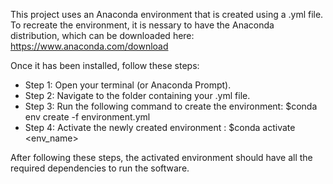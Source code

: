 This project uses an Anaconda environment that is created using a .yml file.
To recreate the environment, it is nessary to have the Anaconda distribution, which can be downloaded here: https://www.anaconda.com/download

Once it has been installed, follow these steps:

- Step 1: Open your terminal (or Anaconda Prompt).
- Step 2: Navigate to the folder containing your .yml file.
- Step 3: Run the following command to create the environment: $conda env create -f environment.yml
- Step 4: Activate the newly created environment : $conda activate <env_name>

After following these steps, the activated environment should have all the required dependencies to run the software.

